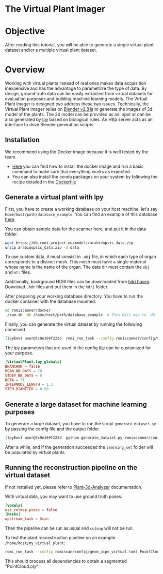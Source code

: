 The Virtual Plant Imager
===

# Objective

After reading this tutorial, you will be able to generate a single virtual plant dataset and/or a multiple virtual plant dataset.

# Overview

Working with virtual plants instead of real ones makes data acquisition inexpensive and has the advantage to parametrize the type of data.
By design, ground truth data can be easily extracted from virtual datasets for evaluation purposes and building machine learning models.
The Virtual Plant Imager is designed two address these two issues.
Technically, the Virtual Plant Imager relies on [Blender v2.81a](https://www.blender.org/) to generate the images of 3d model of the plants.
The 3d model can be provided as an input or can be also generated by [lpy](https://lpy.readthedocs.io/en/latest/) based on biological rules.
An Http server acts as an interface to drive Blender generation scripts.

## Installation

We recommend using the Docker image because it is well tested by the team.

* [Here](https://github.com/romi/romiscanner) you can find how to install the docker image and run a basic command to make sure that everything works
as expected.
* You can also install the conda packages on your system by following the recipe detailed in the [Dockerfile](https://github.com/romi/romiscanner/blob/master/docker/Dockerfile)


## Generate a virtual plant with lpy

First, you have to create a working database on your host machine, let's say `home/host/path/database_example`. You can find an example of this database [here](https://github.com/romi/romiscanner/tree/master/database_example).

You can obtain sample data for the scanner here, and put it in the data folder.
```bash
wget https://db.romi-project.eu/models/arabidopsis_data.zip
unzip arabidopsis_data.zip -d data
```

To use custom data, it must consist in `.obj` file, in which each type of organ corresponds to a distinct mesh.
This mesh must have a single material whose name is the name of the organ.
The data dir must contain the `obj` and `mtl` files.

Additionally, background HDRI files can be downloaded from [hdri haven](https://hdrihaven.com/).
Download `.hdr` files and put them in the `hdri` folder.

After preparing your working database directory. You have to run the docker container with the database mounted.
```bash
cd romiscanner/docker
./run.sh -db /home/host/path/database_example  # This will map to `db` directory located in the the docker's user home
```

Finally, you can generate the virtual dataset by running the following command
```bash
(lpyEnv) user@5c9e389f223d  romi_run_task --config romiscanner/config/vscan_lpy_blender.toml VirtualScan db/generated_dataset # Run VirtualScan by specifying the output folder generated_dataset
```

The lpy parameters that are used in the config [file](https://github.com/romi/romiscanner/blob/master/config/vscan_lpy_blender.toml) can be customized for your purpose.
```toml
[VirtualPlant.lpy_globals]
BRANCHON = false
MEAN_NB_DAYS = 70
STDEV_NB_DAYS = 5
BETA = 51
INTERNODE_LENGTH = 1.3
STEM_DIAMETER = 0.09
```

## Generate a large dataset for machine learning purposes

To generate a large dataset, you have to run the script `generate_dataset.py` by passing the config file and the output folder.
```bash
(lpyEnv) user@5c9e389f223d  python generate_dataset.py romiscanner/config/vscan_lpy_blender.toml db/learning_set
```

After a while, and if the generation succeeded the `learning_set` folder will be populated by virtual plants.

## Running the reconstruction pipeline on the virtual dataset

If not installed yet, please refer to [Plant-3d-Analyzer](../tutorials/reconstruct_scan.md) documentation.

With virtual data, you may want to use ground truth poses:
```toml
[Voxels]
use_colmap_poses = false
[Masks]
upstream_task = Scan
```

Then the pipeline can be run as usual and `colmap` will not be run.

To test the plant reconstruction pipeline on an example `/home/host/my_virtual_plant`:
```bash
romi_run_task --config romiscan/config/geom_pipe_virtual.toml PointCloud /home/host/my_virtual_plant
```
This should process all dependencies to obtain a segmented "PointCloud.ply" !

